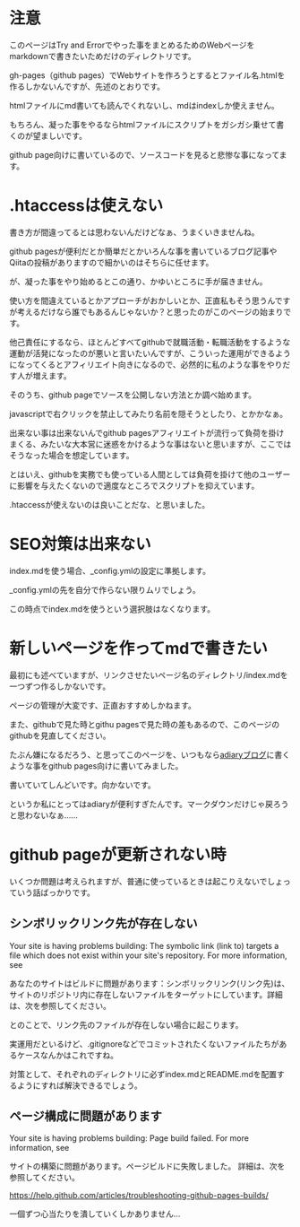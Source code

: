 # 注意
このページはTry and Errorでやった事をまとめるためのWebページをmarkdownで書きたいためだけのディレクトリです。

gh-pages（github pages）でWebサイトを作ろうとするとファイル名.htmlを作るしかないんですが、先述のとおりです。

htmlファイルにmd書いても読んでくれないし、mdはindexしか使えません。

もちろん、凝った事をやるならhtmlファイルにスクリプトをガシガシ乗せて書くのが望ましいです。

github page向けに書いているので、ソースコードを見ると悲惨な事になってます。
# .htaccessは使えない
書き方が間違ってるとは思わないんだけどなぁ、うまくいきませんね。

github pagesが便利だとか簡単だとかいろんな事を書いているブログ記事やQiitaの投稿がありますので細かいのはそちらに任せます。

が、凝った事をやり始めるとこの通り、かゆいところに手が届きません。

使い方を間違えているとかアプローチがおかしいとか、正直私もそう思うんですが考えるだけなら誰でもあるんじゃないか？と思ったのがこのページの始まりです。

他己責任にするなら、ほとんどすべてgithubで就職活動・転職活動をするような運動が活発になったのが悪いと言いたいんですが、こういった運用ができるようになってくるとアフィリエイト向きになるので、必然的に私のような事をやりだす人が増えます。

そのうち、github pageでソースを公開しない方法とか調べ始めます。

javascriptで右クリックを禁止してみたり名前を隠そうとしたり、とかかなぁ。

出来ない事は出来ないんでgithub pagesアフィリエイトが流行って負荷を掛けまくる、みたいな大本営に迷惑をかけるような事はないと思いますが、ここではそうなった場合を想定しています。

とはいえ、githubを実務でも使っている人間としては負荷を掛けて他のユーザーに影響を与えたくないので適度なところでスクリプトを抑えています。

.htaccessが使えないのは良いことだな、と思いました。
# SEO対策は出来ない
index.mdを使う場合、_config.ymlの設定に準拠します。

_config.ymlの先を自分で作らない限りムリでしょう。

この時点でindex.mdを使うという選択肢はなくなります。
# 新しいページを作ってmdで書きたい
最初にも述べていますが、リンクさせたいページ名のディレクトリ/index.mdを一つずつ作るしかないです。

ページの管理が大変です、正直おすすめしかねます。

また、githubで見た時とgithu pagesで見た時の差もあるので、このページのgithubを見直してください。

たぶん嫌になるだろう、と思ってこのページを、いつもなら[adiaryブログ](https://nomuraya.work/techzine/)に書くような事をgithub pages向けに書いてみました。

書いていてしんどいです。向かないです。

というか私にとってはadiaryが便利すぎたんです。マークダウンだけじゃ戻ろうと思わないなぁ……
# github pageが更新されない時
いくつか問題は考えられますが、普通に使っているときは起こりえないでしょっていう話ばっかりです。
## シンボリックリンク先が存在しない
Your site is having problems building: The symbolic link (link to) targets a file which does not exist within your site's repository. For more information, see

あなたのサイトはビルドに問題があります：シンボリックリンク(リンク先)は、サイトのリポジトリ内に存在しないファイルをターゲットにしています。詳細は、次を参照してください。

とのことで、リンク先のファイルが存在しない場合に起こります。

実運用だといるけど、.gitignoreなどでコミットされたくないファイルたちがあるケースなんかはこれですね。

対策として、それぞれのディレクトリに必ずindex.mdとREADME.mdを配置するようにすれば解決できるでしょう。
## ページ構成に問題があります
Your site is having problems building: Page build failed. For more information, see

サイトの構築に問題があります。ページビルドに失敗しました。 詳細は、次を参照してください。

https://help.github.com/articles/troubleshooting-github-pages-builds/

一個ずつ心当たりを潰していくしかありません…
